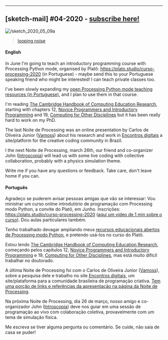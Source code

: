 ---

## [sketch-mail] #04-2020 - [subscribe here!](/sketch-mail)

![/sketch_2020_05_09a](https://abav.lugaralgum.com/sketch-a-day/2020/sketch_2020_05_09a/sketch_2020_05_09a.gif)

> [looping noise](https://github.com/villares/sketch-a-day/tree/master/2020/sketch_2020_05_09a)

#### English

In June I'm going to teach an introductory programming course with Processing Python mode, organised by Platô: https://plato.studio/curso-processing-2020 (in Portuguese) - maybe send this to your Portuguese speaking friend who might be interested! I can teach private classes too. 

I've been slowly expanding  my [open Processing Python mode teaching resources (in Portuguese)](http://abav.lugaralgum.com/material-aulas), and I plan to use them in that course. 

I'm reading [The Cambridge Handbook of Computing Education Research](https://www.cambridge.org/core/books/cambridge-handbook-of-computing-education-research/F8CFAF7B81A8F6BF5C663412BA0A943D), starting with chapters 12, [Novice Programmers and Introductory Programming](https://www.cambridge.org/core/books/cambridge-handbook-of-computing-education-research/novice-programmers-and-introductory-programming/0CEDFE1B121198D3FB5F1541EBE3DCAD) and 19, [Computing for Other Disciplines](https://www.cambridge.org/core/books/cambridge-handbook-of-computing-education-research/computing-for-other-disciplines/C65DC876EAFEED0D7C7F437B73F907F1) but it has been really hard to work on my PhD.

The last Noite de Processing was an online presentation by Carlos de Oliveira Junior ([Vamoss](http://twitter.com/vamoss)) about his research and work in [Encontros digitais](http://encontrosdigitais.com.br) a site/platform for the creative coding community in Brazil.

I the next Noite de Processing, march 26th, our friend and co-organizer John ([Introscopia](https://introscopia.github.io/en/index.html)) will lead us with some live coding with collective collaboration, probably with a physics simulation theme.

 Write me if you have any questions or feedback. Take care, don't leave home if you can.

#### Português

Agradeço se puderem avisar pessoas amigas que vão se interessar: Vou ministrar um curso online introdutório de programação com Processing modo Python, a convite do Platô, em Junho. Inscrições: https://plato.studio/curso-processing-2020 ([aqui um vídeo de 1 min sobre o curso](https://www.instagram.com/p/CAJLXhDHc2i/)). Dou aulas particulares também.

Tenho trabalhado devagar ampliando meus [recursos educacionais abertos de Processing modo Python](http://abav.lugaralgum.com/material-aulas), e pretendo usá-los no curso do Platô.

Estou lendo  [The Cambridge Handbook of Computing Education Research](https://www.cambridge.org/core/books/cambridge-handbook-of-computing-education-research/F8CFAF7B81A8F6BF5C663412BA0A943D), começando pelos capítulos 12, [Novice Programmers and Introductory Programming](https://www.cambridge.org/core/books/cambridge-handbook-of-computing-education-research/novice-programmers-and-introductory-programming/0CEDFE1B121198D3FB5F1541EBE3DCAD) e 19, [Computing for Other Disciplines](https://www.cambridge.org/core/books/cambridge-handbook-of-computing-education-research/computing-for-other-disciplines/C65DC876EAFEED0D7C7F437B73F907F1), mas está muito difícil trabalhar no doutorado.

A última Noite de Processing foi com o Carlos de Oliveira Junior ([Vamoss](http://twitter.com/vamoss)), sobre a pesquisa dele e trabalho no site [Encontros digitais](http://encontrosdigitais.com.br), um site/plataforma para a comunidade brasileira de programação criativa. [Tem uma porção de links e referências da apresentação na página da Noite de Processing](https://garoa.net.br/wiki/Noite_de_Processing#28.2F04.2F20:_.5BONLINE.5D_Encontros_Digitais:_construindo_uma_comunidade_de_arte_e_tecnologia_-_Carlos_de_Oliveira_Junior).

Na próxima Noite de Processing, dia 26 de março, nosso amigo e co-organizador John ([Introscopia](https://introscopia.github.io/en/index.html)) deve nos guiar em uma sessão de programação ao vivo com colaboração coletiva, provavelmente com um tema de simulação física.

Me escreva se tiver alguma pergunta ou comentário. Se cuide, não saia de casa se puder!